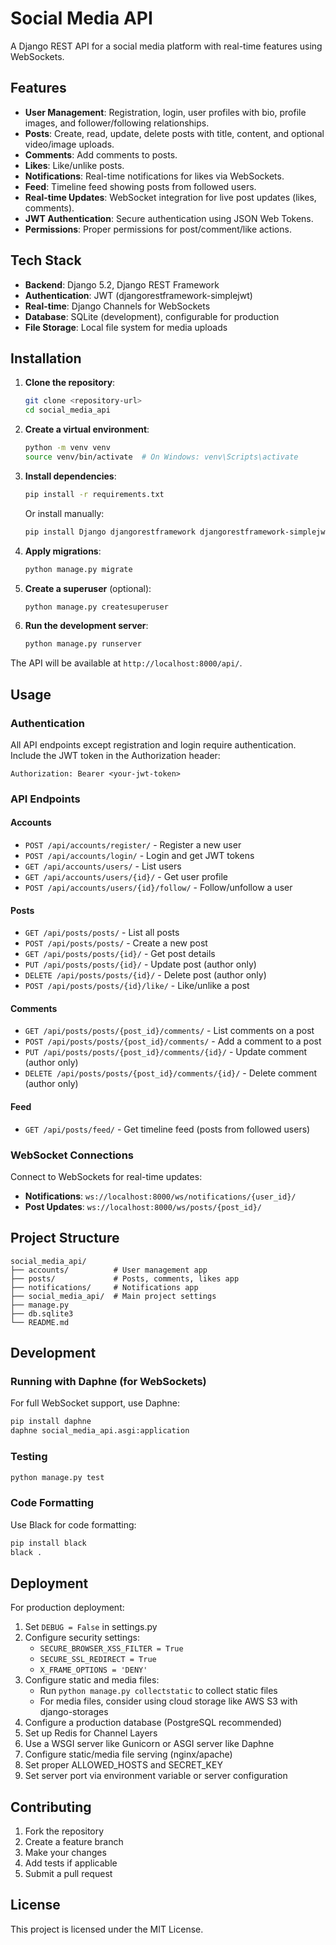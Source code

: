 # Social Media API

A Django REST API for a social media platform with real-time features using WebSockets.

## Features

- **User Management**: Registration, login, user profiles with bio, profile images, and follower/following relationships.
- **Posts**: Create, read, update, delete posts with title, content, and optional video/image uploads.
- **Comments**: Add comments to posts.
- **Likes**: Like/unlike posts.
- **Notifications**: Real-time notifications for likes via WebSockets.
- **Feed**: Timeline feed showing posts from followed users.
- **Real-time Updates**: WebSocket integration for live post updates (likes, comments).
- **JWT Authentication**: Secure authentication using JSON Web Tokens.
- **Permissions**: Proper permissions for post/comment/like actions.

## Tech Stack

- **Backend**: Django 5.2, Django REST Framework
- **Authentication**: JWT (djangorestframework-simplejwt)
- **Real-time**: Django Channels for WebSockets
- **Database**: SQLite (development), configurable for production
- **File Storage**: Local file system for media uploads

## Installation

1. **Clone the repository**:
   ```bash
   git clone <repository-url>
   cd social_media_api
   ```

2. **Create a virtual environment**:
   ```bash
   python -m venv venv
   source venv/bin/activate  # On Windows: venv\Scripts\activate
   ```

3. **Install dependencies**:
   ```bash
   pip install -r requirements.txt
   ```
   Or install manually:
   ```bash
   pip install Django djangorestframework djangorestframework-simplejwt django-filter channels djangorestframework-nested Pillow
   ```

4. **Apply migrations**:
   ```bash
   python manage.py migrate
   ```

5. **Create a superuser** (optional):
   ```bash
   python manage.py createsuperuser
   ```

6. **Run the development server**:
   ```bash
   python manage.py runserver
   ```

The API will be available at `http://localhost:8000/api/`.

## Usage

### Authentication

All API endpoints except registration and login require authentication. Include the JWT token in the Authorization header:

```
Authorization: Bearer <your-jwt-token>
```

### API Endpoints

#### Accounts

- `POST /api/accounts/register/` - Register a new user
- `POST /api/accounts/login/` - Login and get JWT tokens
- `GET /api/accounts/users/` - List users
- `GET /api/accounts/users/{id}/` - Get user profile
- `POST /api/accounts/users/{id}/follow/` - Follow/unfollow a user

#### Posts

- `GET /api/posts/posts/` - List all posts
- `POST /api/posts/posts/` - Create a new post
- `GET /api/posts/posts/{id}/` - Get post details
- `PUT /api/posts/posts/{id}/` - Update post (author only)
- `DELETE /api/posts/posts/{id}/` - Delete post (author only)
- `POST /api/posts/posts/{id}/like/` - Like/unlike a post

#### Comments

- `GET /api/posts/posts/{post_id}/comments/` - List comments on a post
- `POST /api/posts/posts/{post_id}/comments/` - Add a comment to a post
- `PUT /api/posts/posts/{post_id}/comments/{id}/` - Update comment (author only)
- `DELETE /api/posts/posts/{post_id}/comments/{id}/` - Delete comment (author only)

#### Feed

- `GET /api/posts/feed/` - Get timeline feed (posts from followed users)

### WebSocket Connections

Connect to WebSockets for real-time updates:

- **Notifications**: `ws://localhost:8000/ws/notifications/{user_id}/`
- **Post Updates**: `ws://localhost:8000/ws/posts/{post_id}/`

## Project Structure

```
social_media_api/
├── accounts/          # User management app
├── posts/             # Posts, comments, likes app
├── notifications/     # Notifications app
├── social_media_api/  # Main project settings
├── manage.py
├── db.sqlite3
└── README.md
```

## Development

### Running with Daphne (for WebSockets)

For full WebSocket support, use Daphne:

```bash
pip install daphne
daphne social_media_api.asgi:application
```

### Testing

```bash
python manage.py test
```

### Code Formatting

Use Black for code formatting:

```bash
pip install black
black .
```

## Deployment

For production deployment:

1. Set `DEBUG = False` in settings.py
2. Configure security settings:
   - `SECURE_BROWSER_XSS_FILTER = True`
   - `SECURE_SSL_REDIRECT = True`
   - `X_FRAME_OPTIONS = 'DENY'`
3. Configure static and media files:
   - Run `python manage.py collectstatic` to collect static files
   - For media files, consider using cloud storage like AWS S3 with django-storages
4. Configure a production database (PostgreSQL recommended)
5. Set up Redis for Channel Layers
6. Use a WSGI server like Gunicorn or ASGI server like Daphne
7. Configure static/media file serving (nginx/apache)
8. Set proper ALLOWED_HOSTS and SECRET_KEY
9. Set server port via environment variable or server configuration

## Contributing

1. Fork the repository
2. Create a feature branch
3. Make your changes
4. Add tests if applicable
5. Submit a pull request

## License

This project is licensed under the MIT License.